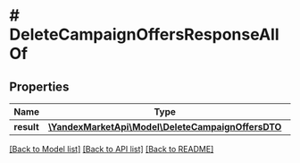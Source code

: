 # # DeleteCampaignOffersResponseAllOf

## Properties

Name | Type | Description | Notes
------------ | ------------- | ------------- | -------------
**result** | [**\YandexMarketApi\Model\DeleteCampaignOffersDTO**](DeleteCampaignOffersDTO.md) |  | [optional]

[[Back to Model list]](../../README.md#models) [[Back to API list]](../../README.md#endpoints) [[Back to README]](../../README.md)
